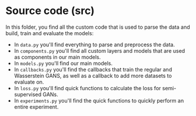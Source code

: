 # Source code (src)

In this folder, you find all the custom code that is used to parse the data and build, train and evaluate the models:

* In `data.py` you'll find everything to parse and preprocess the data.
* In `components.py` you'll find all custom layers and models that are used as components in our main models.
* In `models.py` you'll find our main models.
* In `callbacks.py` you'll find the callbacks that train the regular and Wasserstein GANS, as well as a callback to add more datasets to evaluate on.
* In `loss.py` you'll find quick functions to calculate the loss for semi-supervised GANs.
* In `experiments.py` you'll find the quick functions to quickly perform an entire experiment.
